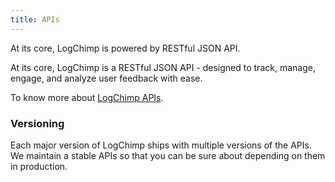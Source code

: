 ```yaml
---
title: APIs
---
```


At its core, LogChimp is powered by RESTful JSON API.

At its core, LogChimp is a RESTful JSON API - designed to track, manage, engage, and analyze user feedback with ease.

To know more about [LogChimp APIs](/api).

### Versioning

Each major version of LogChimp ships with multiple versions of the APIs. We maintain a stable APIs so that you can be sure about depending on them in production.
